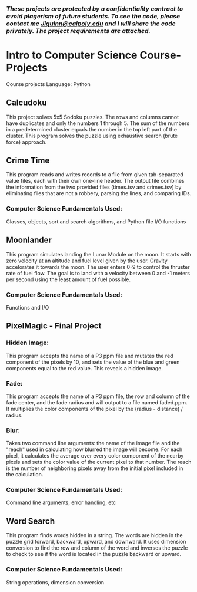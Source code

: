 ### *These projects are protected by a confidentiality contract to avoid plagerism of future students. To see the code, please contact me Jiquinn@calpoly.edu and I will share the code privately. The project requirements are attached.*

# Intro to Computer Science Course-Projects
Course projects
Language: Python

## Calcudoku
This project solves 5x5 Sodoku puzzles. The rows and columns cannot have duplicates and only the numbers 1 through 5. The sum of the numbers in a predetermined cluster equals the number in the top left part of the cluster. This program solves the puzzle using exhaustive search (brute force) approach.

## Crime Time
This program reads and writes records to a file from given tab-separated value files, each with their own one-line header.
The output file combines the information from the two provided files (times.tsv and crimes.tsv) by eliminating files that are not a robbery, parsing the lines, and comparing IDs. 
### Computer Science Fundamentals Used:
Classes, objects, sort and search algorithms, and Python file I/O functions

## Moonlander 
This program simulates landing the Lunar Module on the moon. It starts with zero velocity at an altitude and fuel level given by the user. Gravity accelorates it towards the moon. The user enters 0-9 to control the thruster rate of fuel flow. The goal is to land with a velocity between 0 and -1 meters per second using the least amount of fuel possible. 
### Computer Science Fundamentals Used:
Functions and I/O

## PixelMagic - Final Project
### Hidden Image:
This program accepts the name of a P3 ppm file and mutates the red component of the pixels by 10, and sets the value of the blue and green components equal to the red value. This reveals a hidden image. 
### Fade:
This program accepts the name of a P3 ppm file, the row and column of the fade center, and the fade radius and will output to a file named faded.ppm. It multiplies the color components of the pixel by the (radius - distance) / radius.
### Blur:
Takes two command line arguments: the name of the image file and the "reach" used in calculating how blurred the image will become. For each pixel, it calculates the average over every color component of the nearby pixels and sets the color value of the current pixel to that number. The reach is the number of neighboring pixels away from the initial pixel included in the calculation. 
### Computer Science Fundamentals Used:
Command line arguments, error handling, etc

## Word Search
This program finds words hidden in a string. The words are hidden in the puzzle grid forward, backward, upward, and downward. It uses dimension conversion to find the row and column of the word and inverses the puzzle to check to see if the word is located in the puzzle backward or upward. 
### Computer Science Fundamentals Used:
String operations, dimension conversion
